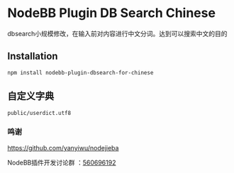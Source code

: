 # NodeBB Plugin DB Search Chinese

dbsearch小规模修改，在输入前对内容进行中文分词。达到可以搜索中文的目的

## Installation
```
npm install nodebb-plugin-dbsearch-for-chinese
```
## 自定义字典
```
public/userdict.utf8
```

### 鸣谢
https://github.com/yanyiwu/nodejieba

NodeBB插件开发讨论群 ：[560696192](https://jq.qq.com/?_wv=1027&k=57apwca)

